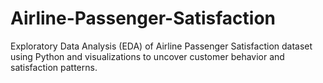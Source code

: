 # Airline-Passenger-Satisfaction
Exploratory Data Analysis (EDA) of Airline Passenger Satisfaction dataset using Python and visualizations to uncover customer behavior and satisfaction patterns.
